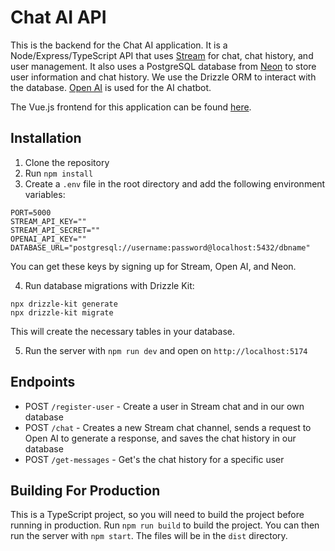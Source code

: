 # Chat AI API

This is the backend for the Chat AI application. It is a Node/Express/TypeScript API that uses [Stream](https://www.getStream.io) for chat, chat history, and user management. It also uses a PostgreSQL database from [Neon](https://www.neon.tech) to store user information and chat history. We use the Drizzle ORM to interact with the database. [Open AI](https://platform.openai.com/) is used for the AI chatbot.

The Vue.js frontend for this application can be found [here](https://github.com/bradtraversy/chat-ai-ui).

## Installation

1. Clone the repository
2. Run `npm install`
3. Create a `.env` file in the root directory and add the following environment variables:

```
PORT=5000
STREAM_API_KEY=""
STREAM_API_SECRET=""
OPENAI_API_KEY=""
DATABASE_URL="postgresql://username:password@localhost:5432/dbname"
```

You can get these keys by signing up for Stream, Open AI, and Neon.

4. Run database migrations with Drizzle Kit:

```
npx drizzle-kit generate
npx drizzle-kit migrate
```

This will create the necessary tables in your database.

5. Run the server with `npm run dev` and open on `http://localhost:5174`

## Endpoints

- POST `/register-user` - Create a user in Stream chat and in our own database
- POST `/chat` - Creates a new Stream chat channel, sends a request to Open AI to generate a response, and saves the chat history in our database
- POST `/get-messages` - Get's the chat history for a specific user

## Building For Production

This is a TypeScript project, so you will need to build the project before running in production. Run `npm run build` to build the project. You can then run the server with `npm start`. The files will be in the `dist` directory.
